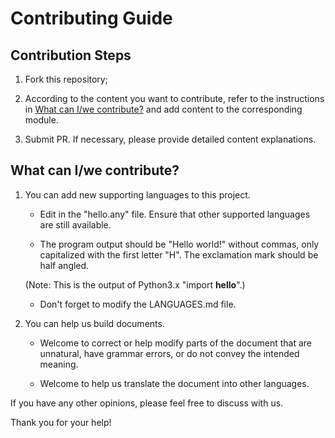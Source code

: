 # Contributing Guide

## Contribution Steps
1. Fork this repository;

2. According to the content you want to contribute, refer to the instructions in [What can I/we contribute?](#contribution-content)
   and add content to the corresponding module.

3. Submit PR. If necessary, please provide detailed content explanations.

## What can I/we contribute? <a name="contribution-content"></a>
1. You can add new supporting languages to this project.

   - Edit in the "hello.any" file. Ensure that other supported languages are still available.

   - The program output should be "Hello world!" without commas, only capitalized with the first letter "H".
   The exclamation mark should be half angled.

   (Note: This is the output of Python3.x "import __hello__".)

   - Don't forget to modify the LANGUAGES.md file.


2. You can help us build documents.

   - Welcome to correct or help modify parts of the document that are unnatural, have grammar errors, or do not convey the intended meaning.

   - Welcome to help us translate the document into other languages.


If you have any other opinions, please feel free to discuss with us.

Thank you for your help!
